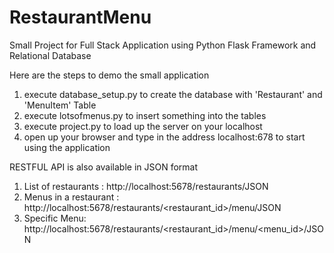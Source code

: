 # RestaurantMenu
Small Project for Full Stack Application using Python Flask Framework and Relational Database

Here are the steps to demo the small application
1. execute database_setup.py to create the database with 'Restaurant' and 'MenuItem' Table
2. execute lotsofmenus.py to insert something into the tables
3. execute project.py to load up the server on your localhost
4. open up your browser and type in the address localhost:678 to start using the application

RESTFUL API is also available in JSON format

1. List of restaurants : http://localhost:5678/restaurants/JSON
2. Menus in a restaurant : http://localhost:5678/restaurants/<restaurant_id>/menu/JSON
2. Specific Menu: http://localhost:5678/restaurants/<restaurant_id>/menu/<menu_id>/JSON
